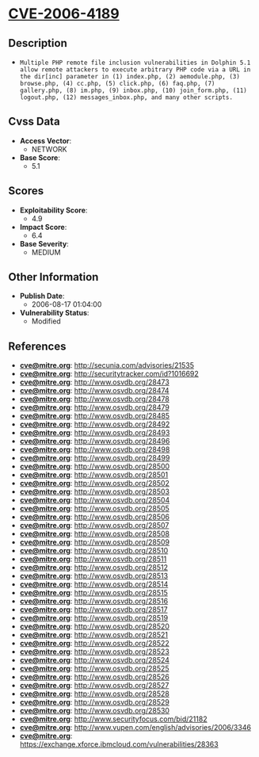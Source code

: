 
# [CVE-2006-4189](https://cve.mitre.org/cgi-bin/cvename.cgi?name=CVE-2006-4189)

## Description

- `Multiple PHP remote file inclusion vulnerabilities in Dolphin 5.1 allow remote attackers to execute arbitrary PHP code via a URL in the dir[inc] parameter in (1) index.php, (2) aemodule.php, (3) browse.php, (4) cc.php, (5) click.php, (6) faq.php, (7) gallery.php, (8) im.php, (9) inbox.php, (10) join_form.php, (11) logout.php, (12) messages_inbox.php, and many other scripts.`

## Cvss Data

- **Access Vector**:
  - NETWORK
- **Base Score**:
  - 5.1

## Scores

- **Exploitability Score**:
  - 4.9
- **Impact Score**:
  - 6.4
- **Base Severity**:
  - MEDIUM

## Other Information

- **Publish Date**:
  - 2006-08-17 01:04:00
- **Vulnerability Status**:
  - Modified

## References

- **cve@mitre.org**: http://secunia.com/advisories/21535
- **cve@mitre.org**: http://securitytracker.com/id?1016692
- **cve@mitre.org**: http://www.osvdb.org/28473
- **cve@mitre.org**: http://www.osvdb.org/28474
- **cve@mitre.org**: http://www.osvdb.org/28478
- **cve@mitre.org**: http://www.osvdb.org/28479
- **cve@mitre.org**: http://www.osvdb.org/28485
- **cve@mitre.org**: http://www.osvdb.org/28492
- **cve@mitre.org**: http://www.osvdb.org/28493
- **cve@mitre.org**: http://www.osvdb.org/28496
- **cve@mitre.org**: http://www.osvdb.org/28498
- **cve@mitre.org**: http://www.osvdb.org/28499
- **cve@mitre.org**: http://www.osvdb.org/28500
- **cve@mitre.org**: http://www.osvdb.org/28501
- **cve@mitre.org**: http://www.osvdb.org/28502
- **cve@mitre.org**: http://www.osvdb.org/28503
- **cve@mitre.org**: http://www.osvdb.org/28504
- **cve@mitre.org**: http://www.osvdb.org/28505
- **cve@mitre.org**: http://www.osvdb.org/28506
- **cve@mitre.org**: http://www.osvdb.org/28507
- **cve@mitre.org**: http://www.osvdb.org/28508
- **cve@mitre.org**: http://www.osvdb.org/28509
- **cve@mitre.org**: http://www.osvdb.org/28510
- **cve@mitre.org**: http://www.osvdb.org/28511
- **cve@mitre.org**: http://www.osvdb.org/28512
- **cve@mitre.org**: http://www.osvdb.org/28513
- **cve@mitre.org**: http://www.osvdb.org/28514
- **cve@mitre.org**: http://www.osvdb.org/28515
- **cve@mitre.org**: http://www.osvdb.org/28516
- **cve@mitre.org**: http://www.osvdb.org/28517
- **cve@mitre.org**: http://www.osvdb.org/28519
- **cve@mitre.org**: http://www.osvdb.org/28520
- **cve@mitre.org**: http://www.osvdb.org/28521
- **cve@mitre.org**: http://www.osvdb.org/28522
- **cve@mitre.org**: http://www.osvdb.org/28523
- **cve@mitre.org**: http://www.osvdb.org/28524
- **cve@mitre.org**: http://www.osvdb.org/28525
- **cve@mitre.org**: http://www.osvdb.org/28526
- **cve@mitre.org**: http://www.osvdb.org/28527
- **cve@mitre.org**: http://www.osvdb.org/28528
- **cve@mitre.org**: http://www.osvdb.org/28529
- **cve@mitre.org**: http://www.osvdb.org/28530
- **cve@mitre.org**: http://www.securityfocus.com/bid/21182
- **cve@mitre.org**: http://www.vupen.com/english/advisories/2006/3346
- **cve@mitre.org**: https://exchange.xforce.ibmcloud.com/vulnerabilities/28363
